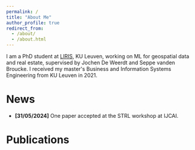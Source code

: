 ```yaml
---
permalink: /
title: "About Me"
author_profile: true
redirect_from: 
  - /about/
  - /about.html
---
```


I am a PhD student at [LIRIS](https://feb.kuleuven.be/research/decision-sciences-and-information-management/liris), KU Leuven, working on ML for geospatial data and real estate, supervised by Jochen De Weerdt and Seppe vanden Broucke. I received my master's Business and Information Systems Engineering from KU Leuven in 2021. 

News
======
* **[31/05/2024]** One paper accepted at the STRL workshop at IJCAI.

Publications
======

